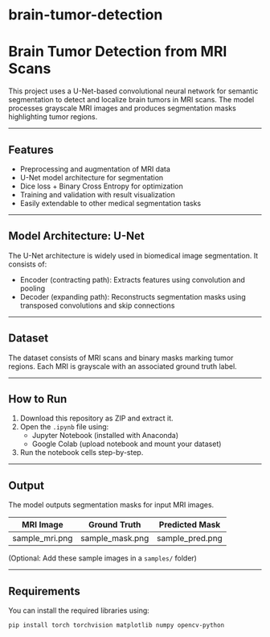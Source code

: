 # brain-tumor-detection
# Brain Tumor Detection from MRI Scans

This project uses a U-Net-based convolutional neural network for semantic segmentation to detect and localize brain tumors in MRI scans. The model processes grayscale MRI images and produces segmentation masks highlighting tumor regions.

---

## Features

- Preprocessing and augmentation of MRI data
- U-Net model architecture for segmentation
- Dice loss + Binary Cross Entropy for optimization
- Training and validation with result visualization
- Easily extendable to other medical segmentation tasks

---

## Model Architecture: U-Net

The U-Net architecture is widely used in biomedical image segmentation. It consists of:
- Encoder (contracting path): Extracts features using convolution and pooling
- Decoder (expanding path): Reconstructs segmentation masks using transposed convolutions and skip connections

---

## Dataset

The dataset consists of MRI scans and binary masks marking tumor regions. Each MRI is grayscale with an associated ground truth label.


---

## How to Run

1. Download this repository as ZIP and extract it.
2. Open the `.ipynb` file using:
   - Jupyter Notebook (installed with Anaconda)
   - Google Colab (upload notebook and mount your dataset)
3. Run the notebook cells step-by-step.

---

## Output

The model outputs segmentation masks for input MRI images.

| MRI Image | Ground Truth | Predicted Mask |
|-----------|--------------|----------------|
| sample_mri.png | sample_mask.png | sample_pred.png |

(Optional: Add these sample images in a `samples/` folder)

---

## Requirements

You can install the required libraries using:

```bash
pip install torch torchvision matplotlib numpy opencv-python

